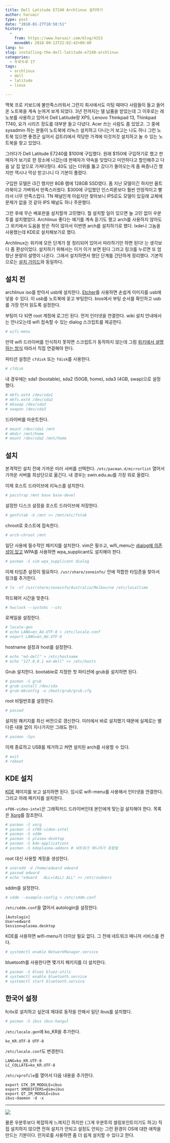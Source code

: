 ```yaml
---
title: Dell Latitude E7240 Archlinux 설치하기
author: haruair
type: post
date: "2018-01-27T10:50:51"
history:
  - 
    from: https://www.haruair.com/blog/4153
    movedAt: 2018-09-13T22:02:42+00:00
lang: ko
slug: installing-the-dell-latitude-e7240-archlinux
categories:
  - 두루두루 IT
tags:
  - archlinux
  - dell
  - latitude
  - linux

---
```

맥북 프로 키보드에 불만족스러워서 그런지 회사에서도 미팅 때마다 사람들이 들고 들어온 노트북을 계속 눈여겨 보게 되었다. 3년 전까지는 델 납품을 받았는데 그 이후로는 레노보를 사용하고 있어서 Dell Latitude랑 XPS, Lenovo Thinkpad 13, Thinkpad T740, 요가 시리즈 정도를 대부분 들고 다녔다. Acer 쓰는 사람도 좀 있었고. 그 중에 sysadmin 하는 분들이 노트북에 리눅스 설치하고 다니는거 보고는 나도 하나 그런 노트북 있으면 좋겠군 싶어서 검트리에서 적당한 가격에 이것저것 설치하고 놀 수 있는 노트북을 찾고 있었다.

그러다가 Dell Latitude E7240를 \$100에 구입했다. 원래 \$150에 구입하기로 했고 판매자가 보기로 한 장소에 나갔는데 판매자가 약속을 잊었다고 미안하다고 할인해주고 다음 날 집 앞으로 가져다줬다. 40도 넘는 더위를 뚫고 갔다가 돌아오는게 좀 짜증나긴 했지만 역시나 막상 받고나니 다 기분이 풀렸다.

구입한 모델은 i3긴 했지만 8GB 램에 128GB SSD였다. 좀 지난 모델이긴 하지만 울트라북이고 가벼워서 만족스러웠다. \$300에 구입했던 인스피론보다 훨씬 안정적이고 빨라서 너무 만족스럽다. TN 패널인게 아쉽지만 찾아보니 IPS로도 모델이 있길래 교체에 문제가 없을 것 같아 IPS 패널도 하나 주문했다.

그런 후에 무슨 배포판을 설치할까 고민했다. 뭘 설치할 일이 있으면 늘 고민 없이 우분투를 설치했었다. Archlinux 좋다는 얘기를 계속 듣기도 했고 arch를 사용하지 않아도 그 위키에서 도움을 받은 적이 많아서 이번엔 arch를 설치하기로 했다. lxde나 그놈을 사용했는데 KDE로 설치해보기로 했다.

Archlinux는 위키에 모든 단계가 잘 정리되어 있어서 따라하기만 하면 된다! 는 생각보다 좀 환상이었다. 설치하기 위해서는 이거 이거 보면 된다 그러고 링크를 누르면 또 엄청난 분량의 설명이 나온다. 그래서 설치하면서 했던 단계를 간단하게 정리했다. 기본적으로는 [설치 가이드][1]와 동일하다.

## 설치 전

archlinux iso를 받아서 usb에 설치한다. [Etcher][2]를 사용하면 손쉽게 이미지를 usb에 넣을 수 있다. 이 usb를 노트북에 꽂고 부팅한다. bios에서 부팅 순서를 확인하고 usb를 가장 먼저 읽도록 설정한다.

부팅이 다 되면 root 계정에 로그인 된다. 먼저 인터넷을 연결한다. wiki 설치 안내에서는 안나오는데 wifi 접속할 수 있는 dialog 스크립트를 제공한다.

```bash
# wifi-menu
```

만약 wifi 드라이버를 인식하지 못하면 스크립트가 동작하지 않는데 그럼 [위키에서 설명하는 방식][3] 따라서 직접 연결해야 한다.

파티션 설정은 `cfdisk` 또는 `fdisk`를 사용한다.

```bash
# cfdisk
```

내 경우에는 sda1 (bootable), sda2 (50GB, home), sda3 (4GB, swap)으로 설정했다.

```bash
# mkfs.ext4 /dev/sda1
# mkfs.ext4 /dev/sda2
# mkswap /dev/sda3
# swapon /dev/sda3
```

드라이버를 마운트한다.

```bash
# mount /dev/sda1 /mnt
# mkdir /mnt/home
# mount /dev/sda2 /mnt/home
```

## 설치

본격적인 설치 전에 가까운 미러 서버를 선택한다. `/etc/pacman.d/mirrorlist` 열어서 가까운 서버를 최상단으로 옮긴다. 내 경우는 swin.edu.au를 가장 위로 올렸다.

이제 호스트 드라이브에 리눅스를 설치한다.

```bash
# pacstrap /mnt base base-devel
```

설정한 디스크 설정을 호스트 드라이브에 저장한다.

```bash
# genfstab -U /mnt >> /mnt/etc/fstab
```

chroot로 호스트에 접속한다.

```bash
# arch-chroot /mnt
```

일단 사용에 필수적인 패키지를 설치한다. vim은 필수고, wifi\_menu는 [dialog에 의존성이 있고][4] WPA를 사용하면 wpa\_supplicant도 설치해야 한다.

```bash
# pacman -S vim wpa_supplicant dialog
```

이제 타임존 설정이 필요하다. `/usr/share/zoneinfo/` 안에 적합한 타임존을 찾아서 링크를 추가한다.

```bash
# ln -sf /usr/share/zoneinfo/Australia/Melbourne /etc/localtime
```

하드웨어 시간을 맞춘다.

```bash
# hwclock --systohc --utc
```

로케일을 설정한다.

```bash
# locale-gen
# echo LANG=en_AU.UTF-8 > /etc/locale.conf
# export LANG=en_AU.UTF-8
```

hostname 설정과 host를 설정한다.

```bash
# echo "ed-dell" > /etc/hostname
# echo "127.0.0.1 ed-dell" >> /etc/hosts
```

Grub 설치한다. bootable로 지정한 첫 파티션에 grub을 설치하면 된다.

```bash
# pacman -S grub
# grub-install /dev/sda
# grub-mkconfig -o /boot/grub/grub.cfg
```

root 비밀번호를 설정한다.

```bash
# passwd
```

설치된 패키지를 최신 버전으로 갱신한다. 미러에서 바로 설치했기 때문에 실제로는 별다른 내용 없이 지나가지만 그래도 한다.

```bash
# pacman -Syu
```

이제 종료하고 USB를 제거하고 켜면 설치된 arch를 사용할 수 있다.

```bash
# exit
# reboot
```

## KDE 설치

[KDE][5] 페이지를 보고 설치하면 된다. 임시로 wifi-menu를 사용해서 인터넷을 연결한다. 그리고 아래 패키지를 설치한다.

`xf86-video-intel`은 그래픽카드 드라이버인데 본인에게 맞는걸 설치해야 한다. 목록은 [Xorg][6]를 참조한다.

```bash
# pacman -S xorg
# pacman -S xf86-video-intel
# pacman -S sddm
# pacman -S plasma-desktop
# pacman -S kde-applications
# pacman -S kdeplasma-addons # 네트워크 매니저가 포함됨
```

root 대신 사용할 계정을 생성한다.

```bash
# useradd -d /home/edward edward
# passwd edward
# echo "edward   ALL=(ALL) ALL" >> /etc/sudoers
```

sddm을 설정한다.

```bash
# sddm --example-config > /etc/sddm.conf
```

`/etc/sddm.conf`을 열어서 autologin을 설정한다.

    [Autologin]
    User=edward
    Session=plasma.desktop
    

KDE를 사용하면 wifi-menu가 더이상 필요 없다. 그 전에 네트워크 매니저 서비스를 켠다.

```bash
# systemctl enable NetworkManager.service
```

bluetooth를 사용한다면 몇가지 패키지를 더 설치한다.

```bash
# pacman -S bluez bluez-utils
# systemctl enable bluetooth.service
# systemctl start bluetooth.service
```

## 한국어 설정

fcitx로 설치하고 싶은데 제대로 동작을 안해서 일단 ibus를 설치했다.

```bash
# pacman -S ibus ibus-hangul
```

`/etc/locale.gen`에 ko\_KR을 추가한다.

    ko_KR.UTF-8 UTF-8
    

`/etc/locale.conf`도 변경한다.

    LANG=ko_KR.UTF-8
    LC_COLLATE=ko_KR.UTF-8
    

`/etc/xprofile`를 열어서 다음 내용을 추가한다.

    export GTK_IM_MODULE=ibus
    export XMODIFIERS=@im=ibus
    export QT_IM_MODULE=ibus
    ibus-daemon -d -x
    

* * *

![](The-Big-Bang-Theory.png)

물론 우분투보다 복잡하게 느껴지긴 하지만 (그게 우분투의 셀링포인트이기도 하고) 직접 설치하지 않으면 전혀 설치가 안되고 설정도 안되는 그런 환경이 OS에 대한 애착을 만드는 기분이다. 만자로를 사용하면 좀 더 쉽게 설치할 수 있다고 한다.

 [1]: https://wiki.archlinux.org/index.php/installation_guide
 [2]: https://etcher.io/
 [3]: https://wiki.archlinux.org/index.php/Wireless_network_configuration#Wireless_management
 [4]: https://wiki.archlinux.org/index.php/netctl
 [5]: https://wiki.archlinux.org/index.php/KDE
 [6]: https://wiki.archlinux.org/index.php/xorg
